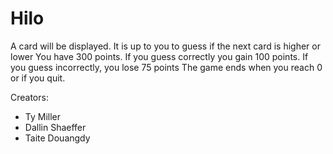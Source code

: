 # Hilo
A card will be displayed.
It is up to you to guess if the next card is higher or lower
You have 300 points. If you guess correctly you gain 100 points.
If you guess incorrectly, you lose 75 points
The game ends when you reach 0 or if you quit.

Creators:
* Ty Miller
* Dallin Shaeffer
* Taite Douangdy
